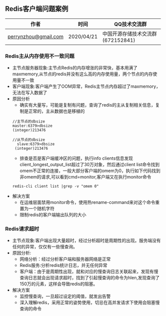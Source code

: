 
## Redis客户端问题案例

| 作者 | 时间 |QQ技术交流群 |
| ------ | ------ |------ |
| perrynzhou@gmail.com |2020/04/21|中国开源存储技术交流群(672152841) |

### Redis主从内存使用不一致问题

- 主节点服务器现象:主节点Redis的内存增涨的非常快，基本用满了maxmemory,从节点的redis并没有这么高的内存使用量，两个节点的内存使用量不一致
- 客户端现象:客户端产生了OOM异常，Redis主节点内存超过了maxmemory，无法在写入数据了
- 原因分析
  - 确实有大量写，可能是复制有问题，查询了redis的主从复制相关信息，复制是正常的，主从数据也是移植的
  ```
  //主节点的dbsize
  master:6379>dbsize
  (integer)213476

  //从节点的dbsize
    slave:6379>dbsize
   (integer)213476
  ```
  - 排查是否是客户端缓冲区的问题，执行info clients信息发现client_longest_output_list超过了30万对象，然后通过client list命令找到omem不正常的连接，一般大部分客户端的omem为0，执行如下代码找到非omem的请求,可以看到cmd=monitor,客户端又在执行monitor命令
  ```
  redis-cli client list |grep -v "omem 0"
  ```   
- 解决方案
  - 在运维层面禁用monitor命令，使用热rename-command来对这个命令重置为一个随机字符
  - 限制redis的客户端输出队列的大小
  
### Redis请求超时

- 主节点现象:客户端出现大量超时，经过分析超时是周期性的出现。服务端没有任何的异常，仅仅有一些慢查询。
- 原因分析:
  - 网络分析：经过分析客户端和服务器网络是正常
  - Redis服务:分析redis统计日志，并无任何异常
  - 客户端：由于是周期性出现，就和对应的慢查询日志关联起来，发现有慢查询日志就会出现请求超时，找到了引起慢查询的命令为hlen,发现查询了150万的元素，这样会导致redis的阻塞。
- 解决方案
  - 监控慢查询，一旦超过设定的阈值，就发出告警
  - 深入理解redis，采用正常的姿势使用，切忌在高并发请求下使用会阻塞慢查询的命令
  